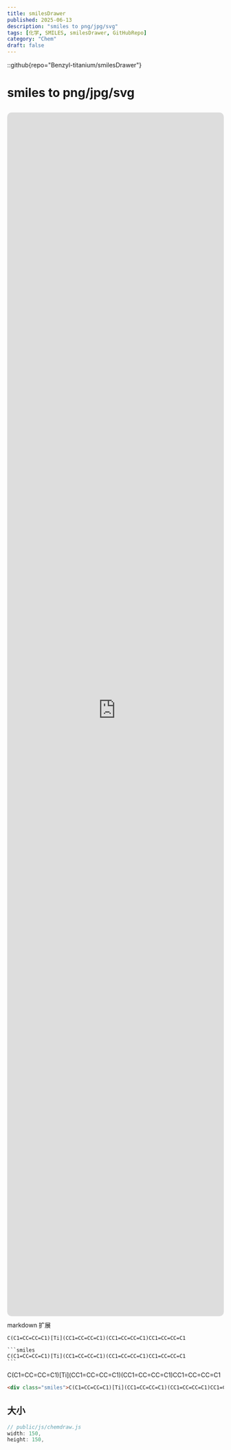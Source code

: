 ```yaml
---
title: smilesDrawer
published: 2025-06-13
description: "smiles to png/jpg/svg"
tags: [化学, SMILES, smilesDrawer, GitHubRepo]
category: "Chem"
draft: false
---
```


::github{repo="Benzyl-titanium/smilesDrawer"}

# smiles to png/jpg/svg

<iframe src="https://smilesdrawer.benzyl-titanium.top/" style="width: 100%; height: 70vh; border: none; border-radius: 10px;margin: 10px auto"></iframe

# markdown 扩展

```smiles
C(C1=CC=CC=C1)[Ti](CC1=CC=CC=C1)(CC1=CC=CC=C1)CC1=CC=CC=C1
```

````
```smiles
C(C1=CC=CC=C1)[Ti](CC1=CC=CC=C1)(CC1=CC=CC=C1)CC1=CC=CC=C1
```
````

<div class="smiles">C(C1=CC=CC=C1)[Ti](CC1=CC=CC=C1)(CC1=CC=CC=C1)CC1=CC=CC=C1</div>

```html
<div class="smiles">C(C1=CC=CC=C1)[Ti](CC1=CC=CC=C1)(CC1=CC=CC=C1)CC1=CC=CC=C1</div>
```

## 大小

```js
// public/js/chemdraw.js
width: 150,
height: 150,
```